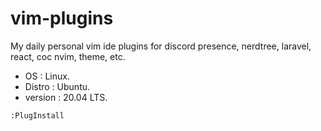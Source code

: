 # vim-plugins

My daily personal vim ide plugins for discord presence, nerdtree, laravel, react, coc nvim, theme, etc.

- OS : Linux. 
- Distro : Ubuntu. 
- version : 20.04 LTS.

```bash
:PlugInstall
```
